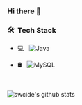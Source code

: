 ### Hi there 👋

<h3> 🛠 &nbsp;Tech Stack</h3>

- 💻 &nbsp;
  ![Java](https://img.shields.io/badge/-Java-333333?style=flat&logo=Java&logoColor=007396)


- 🛢 &nbsp;
  ![MySQL](https://img.shields.io/badge/-MySQL-333333?style=flat&logo=mysql)


<br/>

![swcide's github stats](https://github-readme-stats.vercel.app/api?username=swcide&theme=gruvbox&show_icons=true)

